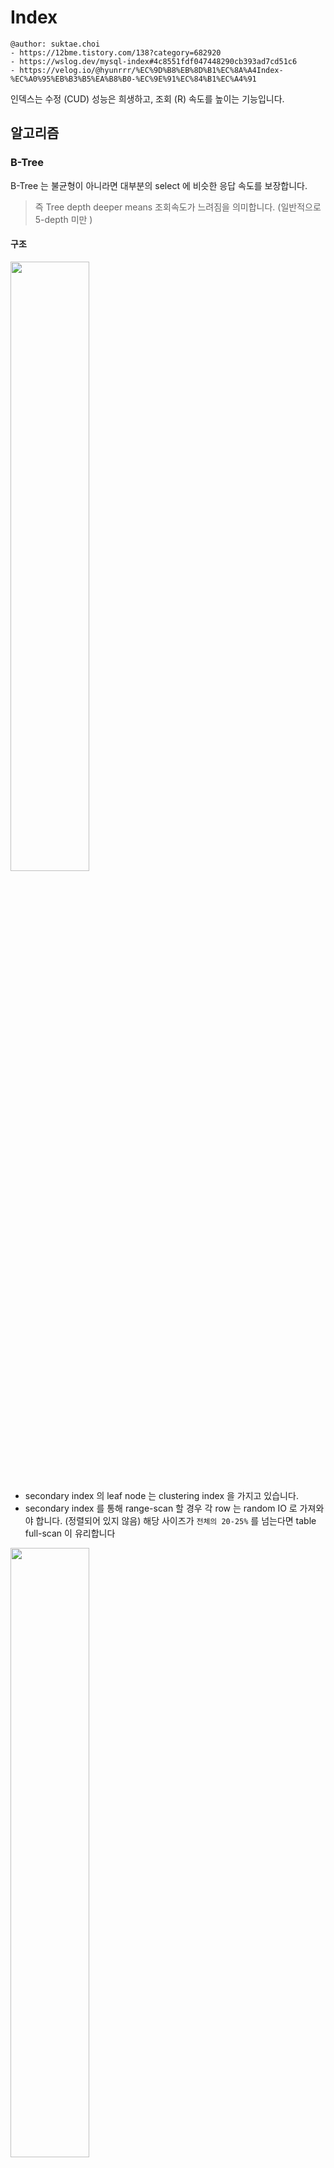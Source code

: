 # Index

```
@author: suktae.choi
- https://12bme.tistory.com/138?category=682920
- https://wslog.dev/mysql-index#4c8551fdf047448290cb393ad7cd51c6
- https://velog.io/@hyunrrr/%EC%9D%B8%EB%8D%B1%EC%8A%A4Index-%EC%A0%95%EB%B3%B5%EA%B8%B0-%EC%9E%91%EC%84%B1%EC%A4%91
```

인덱스는 수정 (CUD) 성능은 희생하고, 조회 (R) 속도를 높이는 기능입니다.

## 알고리즘
### B-Tree
B-Tree 는 불균형이 아니라면 대부분의 select 에 비슷한  응답 속도를 보장합니다.

> 즉 Tree depth deeper means 조회속도가 느려짐을 의미합니다. (일반적으로 5-depth 미만 ) 

#### 구조
<img src="1.png" width="50%">

- secondary index 의 leaf node 는 clustering index 을 가지고 있습니다.
- secondary index 를 통해 range-scan 할 경우 각 row 는 random IO 로 가져와야 합니다. (정렬되어 있지 않음) 해당 사이즈가 `전체의 20-25%` 를 넘는다면 table full-scan 이 유리합니다

<img src="2.png" width="50%">

- clustering index 의 leaf node 는 실제 row 가 정렬되어 있습니다 (조회시 버퍼를 통해 메모리에 올라감)

#### DML
- 생성
  - leaf node 의 page 사이즈 (16KB) 를 초과하면, 페이지 분할이 발생하고 (상위) branch node 까지 리밸런싱이 발생합니다
  - change buffer 를 통해 지연처리 가능하지만, 중복체크가 필요한 (pk or unique index) 는 즉시 IO 발생합니다
- 조회
  - 리프노드는 two-way 로 traversal 가능
  - DML 쿼리도 인덱스를 통해 조회 -> lock (record, next-key, gap 등) 을 수행합니다

<img src="3.png" width="50%">

#### 스캔 방식
- index range scan
  - ```sql SELECT * FROM employees WHERE first_name BETWEEN 'Ebbe' AND 'Gad';```
  - 인덱스의 시작 --- 종료까지 `특정 범위`를 traversal 하는 방식입니다
  - 만약 row 가 버퍼에 없는 상태라면 각각 random IO 가 발생합니다

<img src="4.png" width="50%">
<img src="4-1.png" width="50%">

- index full scan
  - 인덱스의 시작 --- 종료까지 `전체 범위`를 traversal 하는 방식입니다
  - 커버링인 경우 유효하지만 그게 아니라면 모든 row 의 랜덤 IO 가 발생합니다. (옵티마이저가 선택하지 않음)

<img src="5.png" width="50%">

- index loose scan
  - ```sql SELECT dept_no, MIN(emp_no) FROM dept_emp WHERE dep_no BETWEEN 'd002' AND 'd004' GROUP BY dept_no;```
  - index range scan 을 수행하지만 불필요한 index 의 스캔은 SKIP 하는 방식입니다
  - 해당 쿼리처럼 MIN, MAX, GROUP BY 등이 있을때의 최적화 입니다 

<img src="6.png" width="50%">

- index skip scan
  - compound-index 가 있을경우 조건은 순서대로 명시되야 합니다. (2번째 컬럼은 1번째 컬럼에 의존해서 정렬되어 있으므로 -> 첫번째 컬럼이 반드시 존재해야함)
  - ```sql SELECT gender, birth_day FROM employee WHERE birth_day >= '1990-01-01'; # 인덱스는 [gender, birth_day] 의 복합키```
  - 해당 쿼리일때 복합키 인덱스를 사용하기 위해 옵타마이저는 아래의 최적화를 수행합니다
  - ```sql SELECT gender, birth_day FROM employee WHERE gender = 'M' and birth_day >= '1990-01-01'; SELECT gender, birth_day FROM employee WHERE gender = 'F' and birth_day >= '1990-01-01';```
    - 첫번째 인덱스를 묵시적으로 넣어줘서 복합키 인덱스를 사용할수 있도록 처리
  - 장/단점이 존재합니다
    - pros
      - 개별 인덱스를 만들지 않아도됨
    - cons
      - 첫번째 컬럼이 다양하다면 (cardinality 높음) 너무 많은 쿼리가 (내부저긍로) 수행되므로 비효율

<img src="7.png" width="50%">

#### 스캔 방향
MySQL 8.x 부터 DESC 인덱스를 지원합니다. (인덱스 자체가 DESC 로 정렬되어 생성되는 방식을 의미)

> 기존에도 DESC 는 문법적으로 허용지만 인덱스 자체는 ASC 로 정렬되고, 반대로 읽는 형식으로 처리했습니다

하지만 인덱스의 스캔은 ASC 가 더 효율적입니다.
- 페이지 (16KB) 단위로 leaf node 는 양방향으로 순회 가능하지만
- 페이지 `내부에 들어가 있는 데이터 (== index) 는 단방향 (== ASC) 로만` 연결되어 있습니다.

<img src="8.png" width="50%">

#### 사용 방법
- like 'xyz%' 는 인덱스 사용 (xyz 까지 인덱스를 사용할 수 있음)
  - like '%xyz' 는 앞을 특정할 수 없으므로 불가
- 다중키 인덱스는 컬럼이 순서대로 정렬되므로 모든 조건에 명시 필요
- ...

### Hash
key 를 hashing 해서 그 결과값으로 인덱스를 구성합니다
- pros
  - 트리의 탐색과정 없이 key -- hashing -- result 로 한번에 결과가 나오므로 단건 조회가 빠릅니다 (depth 가 깊어질 염려가 없음)
    - 물론 hash collision 발생하면 그 내부에서의 순차탐색은 존재 
- cons
  - range-scan 을 할 수 없습니다. (tree 의 leaf 에서 단/양방향 순차탐색을 할 수 없기때문)
  - 즉 단건조회에 특화되어 있습니다

## 종류
### Clustered Indexes
Mysql 은 데이터를 `페이지단위 (기본: 16KB)` 로 관리하고, RID 는 페이지의 주소입니다

- clustered-index
  - leaf node 는 RID (== ROWID) 를 가짐 (페이지의 시작주소)
- secondary-index
  - leaf node 는 primary-key 를 가짐

> Clustered index 로 지정한 컬럼에 맞춰서 실제 데이터를 정렬함

- CUD 발생
- 데이터의 정렬진행 (clustered-index 로 지정된 컬럼에 맞춰서)
- (CUD 된 데이터로 인해) `페이지 분할`이 발생하면, 각 데이터의 RID 가 변경됨
  - `a(rowid:1)-b(2)-x(3)-y(4)-z(5)` 로 정렬된 상태에서 c 가 들어오면 -> `a(rowid:1)-b(2)-c-(3)-x(4)-y(5)-z(6)`
- 그에 따라 clustered-index 가 가지고 있는 RID 도 전체 갱신 (즉 인덱스 갱신이 발생)

> 하지만 secondary-index 는 RID 가 아닌 primary-index 를 참조 하므로 갱신 스킵

즉 select 이득보다, craete/insert/delete 시 잃는 성능이 더 크므로 secondary-index 는 leaf node 에 clustered index 를 참조합니다.

### Secondary Indexes
clustered index 가 아닌 다른 모든 인덱스는 모두 secondary index 입니다.

### Unique Indexes
secondary index 이지만 중복이 허용되지 않는 인덱스 입니다. (기본적으로는 중복허용)

큰 차이점은 없지만 중복미허용을 위해 인덱스 갱신시 change buffer (쓰기지연) 를 사용하지 못합니다